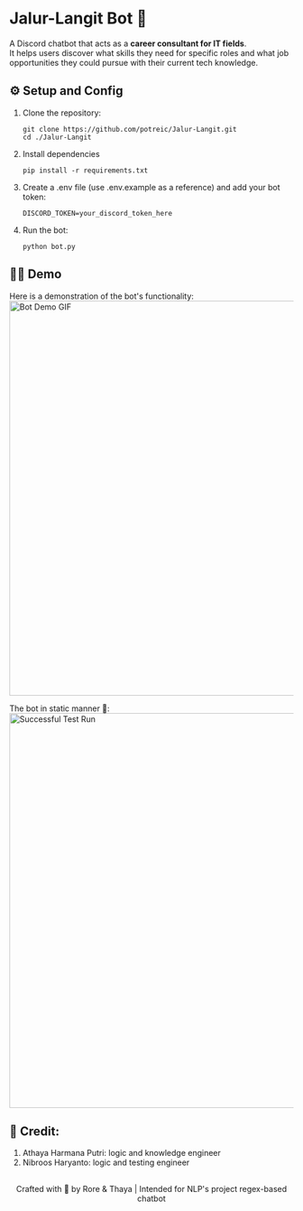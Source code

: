 # Jalur-Langit Bot 🤖

A Discord chatbot that acts as a **career consultant for IT fields**.  
It helps users discover what skills they need for specific roles and what job opportunities they could pursue with their current tech knowledge.  

## ⚙️ Setup and Config

1. Clone the repository:
   ```
   git clone https://github.com/potreic/Jalur-Langit.git
   cd ./Jalur-Langit
   ```
2. Install dependencies
   ```
   pip install -r requirements.txt
   ```
3. Create a .env file (use .env.example as a reference) and add your bot token:
   ```
   DISCORD_TOKEN=your_discord_token_here
4. Run the bot:
   ```
   python bot.py
   ```
   
## 👩‍💻 Demo
Here is a demonstration of the bot's  functionality:
<img src="https://github.com/potreic/Jalur-Langit/blob/main/assets/Screen%20Recording%202025-09-10%20013112.gif?raw=true" alt="Bot Demo GIF" width="700">

The bot in static manner 👾:
<img src="https://github.com/potreic/Jalur-Langit/blob/main/assets/Screenshot%202025-09-10%20012931.png?raw=true" alt="Successful Test Run" width="700">

## 🤼 Credit:
1. Athaya Harmana Putri: logic and knowledge engineer
2. Nibroos Haryanto: logic and testing engineer

##
<div align="center">
Crafted with 💚 by Rore & Thaya | Intended for NLP's project regex-based chatbot
</div>
